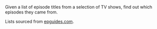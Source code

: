 Given a list of episode titles from a selection of TV shows, find out which episodes they came from.

Lists sourced from [epguides.com][1].

[1]: http://epguides.com/
